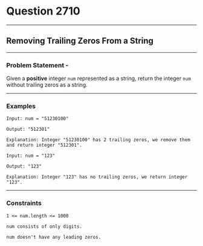 # Question 2710
****
## Removing Trailing Zeros From a String
****
### Problem Statement - 

Given a **positive** integer `num` represented as a string, return the integer `num` without trailing zeros as a string.
****
### Examples
```
Input: num = "51230100"

Output: "512301"

Explanation: Integer "51230100" has 2 trailing zeros, we remove them and return integer "512301".
```
```
Input: num = "123"

Output: "123"

Explanation: Integer "123" has no trailing zeros, we return integer "123".
```
****
### Constraints
```
1 <= num.length <= 1000

num consists of only digits.

num doesn't have any leading zeros.
```


